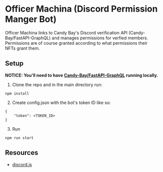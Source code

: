 # Officer Machina (Discord Permission Manger Bot)

Officer Machina links to Candy Bay's Discord verification API (Candy-Bay/FastAPI-GraphQL) and manages permissions for verfied members. Permissions are of course granted according to what permissions their NFTs grant them.

## Setup

**NOTICE: You'll need to have [Candy-Bay/FastAPI-GraphQL](https://github.com/Candy-Bay/FastAPI-GraphQL) running locally.**

1. Clone the repo and in the main directory run:

```
npm install
```

2. Create config.json with the bot's token ID like so:

```
{
	"token": <TOKEN_ID>
}

```

3. Run

```
npm run start
```

## Resources

- [discord.js](https://discordjs.guide/)